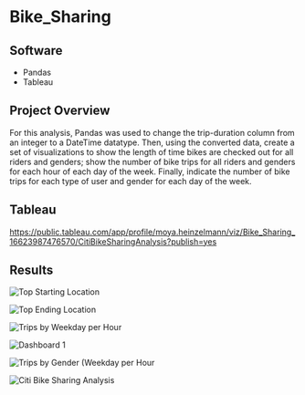 # Bike_Sharing

## Software
- Pandas
- Tableau

## Project Overview

For this analysis, Pandas was used to change the trip-duration column from an integer to a DateTime datatype. Then, using the converted data, create a set of visualizations to show the length of time bikes are checked out for all riders and genders; show the number of bike trips for all riders and genders for each hour of each day of the week. Finally, indicate the number of bike trips for each type of user and gender for each day of the week.

## Tableau
https://public.tableau.com/app/profile/moya.heinzelmann/viz/Bike_Sharing_16623987476570/CitiBikeSharingAnalysis?publish=yes

## Results

![Top Starting Location](https://user-images.githubusercontent.com/105765150/189559196-1f6380d5-68cf-410f-b806-95444fb5a5df.png)

![Top Ending Location](https://user-images.githubusercontent.com/105765150/189559239-7ed3575e-e827-4d2a-a60f-d7cf783d28ad.png)

![Trips by Weekday per Hour](https://user-images.githubusercontent.com/105765150/189559281-48b33fb8-23b9-4da6-a507-9602b0a40e58.png)


![Dashboard 1](https://user-images.githubusercontent.com/105765150/189558822-5827f5b2-7063-4c85-9093-87a0173b062e.png)

![Trips by Gender (Weekday per Hour](https://user-images.githubusercontent.com/105765150/189558896-5f3224c9-8824-4426-91a4-758a49d6218f.png)

![Citi Bike Sharing Analysis](https://user-images.githubusercontent.com/105765150/189559013-b498fe57-f108-4e57-9e29-ff9d3c1e84e5.png)
